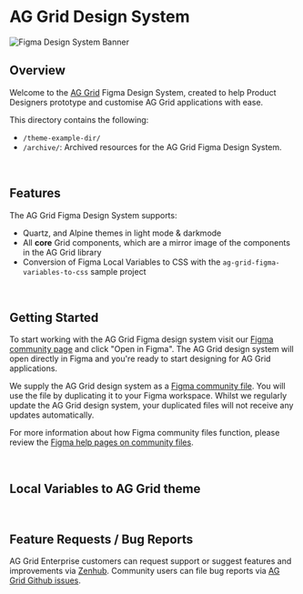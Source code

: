# AG Grid Design System

![Figma Design System Banner](https://user-images.githubusercontent.com/40694714/270364345-742f13f7-9bee-49bd-9f30-ef70ffa7cce5.png)

## Overview

Welcome to the [AG Grid](https://github.com/ag-grid/ag-grid) Figma Design System, created to help Product Designers prototype and customise AG Grid applications with ease.

This directory contains the following:


- `/theme-example-dir/` <!-- TODO: Write up LV to JS theming API example instructions. -->
- `/archive/`: Archived resources for the AG Grid Figma Design System. 

<br />

## Features

The AG Grid Figma Design System supports:

- Quartz, and Alpine themes in light mode & darkmode
- All **core** Grid components, which are a mirror image of the components in the AG Grid library
- Conversion of Figma Local Variables to CSS with the `ag-grid-figma-variables-to-css` sample project

<br />

## Getting Started

To start working with the AG Grid Figma design system visit our [Figma community page](https://www.figma.com/community/file/1360600846643230092) and click "Open in Figma". The AG Grid design system will open directly in Figma and you're ready to start designing for AG Grid applications.

We supply the AG Grid design system as a [Figma community file](https://www.figma.com/community/file/1360600846643230092). You will use the file by duplicating it to your Figma workspace. Whilst we regularly update the AG Grid design system, your duplicated files will not receive any updates automatically.

For more information about how Figma community files function, please review the [Figma help pages on community files](https://help.figma.com/hc/en-us/articles/360038510873-Duplicate-Community-files).

<br />

## Local Variables to AG Grid theme

<!-- TODO: Write up LV to JS theming API example instructions. -->

<br />

## Feature Requests / Bug Reports

AG Grid Enterprise customers can request support or suggest features and improvements via [Zenhub](https://ag-grid.zendesk.com/hc/en-us). Community users can file bug reports via [AG Grid Github issues](https://github.com/ag-grid/ag-grid/issues).
